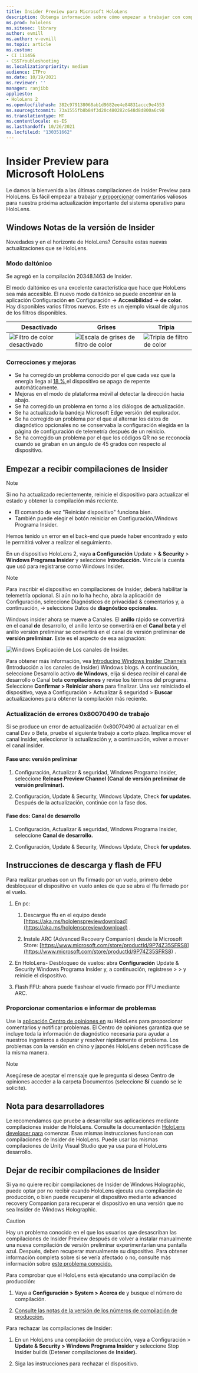 ```yaml
---
title: Insider Preview para Microsoft HoloLens
description: Obtenga información sobre cómo empezar a trabajar con compilaciones de Insider y proporcionar comentarios valiosos para nuestra próxima actualización del sistema operativo principal para HoloLens.
ms.prod: hololens
ms.sitesec: library
author: evmill
ms.author: v-evmill
ms.topic: article
ms.custom:
- CI 111456
- CSSTroubleshooting
ms.localizationpriority: medium
audience: ITPro
ms.date: 10/19/2021
ms.reviewer: ''
manager: ranjibb
appliesto:
- HoloLens 2
ms.openlocfilehash: 382c979138068ab1d9682ee4e84831accc9e4553
ms.sourcegitcommit: 73a1555fb8b84f3d20c480282c648d8d800a6c98
ms.translationtype: MT
ms.contentlocale: es-ES
ms.lasthandoff: 10/26/2021
ms.locfileid: "130351662"
---
```

# <a name="insider-preview-for-microsoft-hololens"></a>Insider Preview para Microsoft HoloLens

Le damos la bienvenida a las últimas compilaciones de Insider Preview para HoloLens. Es fácil empezar a trabajar [y proporcionar](hololens-insider.md#start-receiving-insider-builds) comentarios valiosos para nuestra próxima actualización importante del sistema operativo para HoloLens.

## <a name="windows-insider-release-notes"></a>Windows Notas de la versión de Insider

Novedades y en el horizonte de HoloLens? Consulte estas nuevas actualizaciones que se HoloLens.

### <a name="colorblind-mode"></a>Modo daltónico

Se agregó en la compilación 20348.1463 de Insider.

El modo daltónico es una excelente característica que hace que HoloLens sea más accesible. El nuevo modo daltónico se puede encontrar en la aplicación Configuración **en** Configuración  ->  **Accesibilidad**  ->  **de color.** Hay disponibles varios filtros nuevos. Este es un ejemplo visual de algunos de los filtros disponibles.

| Desactivado | Grises | Tripia |
|-----|-----------|------------|
| ![Filtro de color desactivado](images/colorblind-off.png)   | ![Escala de grises de filtro de color](images/colorblind-greyscale.png)         | ![Tripia de filtro de color](images/colorblind-tritanopia.png)          |

### <a name="fixes-and-improvements"></a>Correcciones y mejoras

- Se ha corregido un problema conocido por el que cada vez que la energía llega al [18 %,](hololens-troubleshooting.md#every-time-the-power-goes-to-18-percent-the-device-suddenly-shuts-down-automatically)el dispositivo se apaga de repente automáticamente.
- Mejoras en el modo de plataforma móvil al detectar la dirección hacia abajo.
- Se ha corregido un problema en torno a los diálogos de actualización.
- Se ha actualizado la bandeja Microsoft Edge versión del explorador.
- Se ha corregido un problema por el que al alternar los datos de diagnóstico opcionales no se conservaba la configuración elegida en la página de configuración de telemetría después de un reinicio.
- Se ha corregido un problema por el que los códigos QR no se reconocía cuando se giraban en un ángulo de 45 grados con respecto al dispositivo.

## <a name="start-receiving-insider-builds"></a>Empezar a recibir compilaciones de Insider

> [!NOTE]
> Si no ha actualizado recientemente, reinicie el dispositivo para actualizar el estado y obtener la compilación más reciente.
>
> - El comando de voz "Reiniciar dispositivo" funciona bien.
> - También puede elegir el botón reiniciar en Configuración/Windows Programa Insider.
>
> Hemos tenido un error en el back-end que puede haber encontrado y esto le permitirá volver a realizar el seguimiento.

En un dispositivo HoloLens 2, vaya **a Configuración** Update  >  **& Security**  >  **Windows Programa Insider** y seleccione **Introducción.** Vincule la cuenta que usó para registrarse como Windows Insider.

> [!NOTE]
> Para inscribir el dispositivo en compilaciones de Insider, deberá habilitar la telemetría opcional. Si aún no lo ha hecho, abra la aplicación de Configuración, seleccione Diagnósticos de privacidad & comentarios y, a continuación,  ->   seleccione Datos de **diagnóstico opcionales.**

Windows insider ahora se mueve a Canales. El **anillo** rápido se convertirá en  el canal **de** desarrollo, el  anillo lento se convertirá en el **Canal beta** y el anillo versión preliminar se convertirá en el canal de versión preliminar **de versión preliminar.** Este es el aspecto de esa asignación:

![Windows Explicación de Los canales de Insider.](images/WindowsInsiderChannels.png)

Para obtener más información, vea [Introducing Windows Insider Channels](https://blogs.windows.com/windowsexperience/2020/06/15/introducing-windows-insider-channels) (Introducción a los canales de Insider) Windows blogs.
A continuación, seleccione Desarrollo activo **de Windows**, elija si desea recibir el canal **de** desarrollo o Canal beta **compilaciones** y revise los términos del programa.
Seleccione **Confirmar > Reiniciar ahora** para finalizar. Una vez reiniciado el dispositivo, vaya a Configuración > Actualizar & seguridad > **Buscar** actualizaciones para obtener la compilación más reciente.

### <a name="update-error-0x80070490-work-around"></a>Actualización de errores 0x80070490 de trabajo

Si se produce un error de actualización 0x80070490 al actualizar en el canal Dev o Beta, pruebe el siguiente trabajo a corto plazo. Implica mover el canal insider, seleccionar la actualización y, a continuación, volver a mover el canal insider.

#### <a name="stage-one---release-preview"></a>Fase uno: versión preliminar

1. Configuración, Actualizar & seguridad, Windows Programa Insider, seleccione **Release Preview Channel (Canal de versión preliminar de versión preliminar).**

2. Configuración, Update & Security, Windows Update, Check **for updates**. Después de la actualización, continúe con la fase dos.

#### <a name="stage-two---dev-channel"></a>Fase dos: Canal de desarrollo

1. Configuración, Actualizar & seguridad, Windows Programa Insider, seleccione **Canal de desarrollo.**

2. Configuración, Update & Security, Windows Update, Check **for updates**.

## <a name="ffu-download-and-flash-directions"></a>Instrucciones de descarga y flash de FFU

Para realizar pruebas con un ffu firmado por un vuelo, primero debe desbloquear el dispositivo en vuelo antes de que se abra el ffu firmado por el vuelo.

1. En pc:
    1. Descargue ffu en el equipo desde [https://aka.ms/hololenspreviewdownload](https://aka.ms/hololenspreviewdownload) .

    1. Instale ARC (Advanced Recovery Companion) desde la Microsoft Store: [https://www.microsoft.com/store/productId/9P74Z35SFRS8](https://www.microsoft.com/store/productId/9P74Z35SFRS8) .

1. En HoloLens- Desbloqueo de vuelos: abra **Configuración** Update & Security Windows Programa Insider y, a continuación, regístrese  >    >   y reinicie el dispositivo.

1. Flash FFU: ahora puede flashear el vuelo firmado por FFU mediante ARC.

### <a name="provide-feedback-and-report-issues"></a>Proporcionar comentarios e informar de problemas

Use la [aplicación Centro de opiniones en](hololens-feedback.md) su HoloLens para proporcionar comentarios y notificar problemas. El Centro de opiniones garantiza que se incluye toda la información de diagnóstico necesaria para ayudar a nuestros ingenieros a depurar y resolver rápidamente el problema.  Los problemas con la versión en chino y japonés HoloLens deben notificase de la misma manera.

> [!NOTE]
> Asegúrese de aceptar el mensaje que le pregunta si desea Centro de opiniones acceder a la carpeta Documentos (seleccione **Sí** cuando se le solicite).

## <a name="note-for-developers"></a>Nota para desarrolladores

Le recomendamos que pruebe a desarrollar sus aplicaciones mediante compilaciones insider de HoloLens.  Consulte la documentación [HoloLens developer para](https://developer.microsoft.com/windows/mixed-reality/development) comenzar. Esas mismas instrucciones funcionan con compilaciones de Insider de HoloLens.  Puede usar las mismas compilaciones de Unity Visual Studio que ya usa para el HoloLens desarrollo.

## <a name="stop-receiving-insider-builds"></a>Dejar de recibir compilaciones de Insider

Si ya no quiere recibir compilaciones de Insider de Windows Holographic, puede optar por no recibir cuando [](hololens-recovery.md) HoloLens ejecuta una compilación de producción, o bien puede recuperar el dispositivo mediante advanced recovery Companion para recuperar el dispositivo en una versión que no sea Insider de Windows Holographic.

> [!CAUTION]
> Hay un problema conocido en el que los usuarios que desascriban las compilaciones de Insider Preview después de volver a instalar manualmente una nueva compilación de versión preliminar experimentarían una pantalla azul. Después, deben recuperar manualmente su dispositivo. Para obtener información completa sobre si se vería afectado o no, consulte más información sobre [este problema conocido.](hololens-troubleshooting.md#blue-screen-after-unenrolling-from-insider-preview-on-a-device-flashed-with-an-insider-build)

Para comprobar que el HoloLens está ejecutando una compilación de producción:

1. Vaya a **Configuración > System > Acerca de** y busque el número de compilación.

1. [Consulte las notas de la versión de los números de compilación de producción.](hololens-release-notes.md)

Para rechazar las compilaciones de Insider:

1. En un HoloLens una compilación de producción, vaya a Configuración > **Update & Security > Windows Programa Insider** y seleccione Stop Insider builds (Detener compilaciones de **Insider).**

1. Siga las instrucciones para rechazar el dispositivo.
